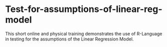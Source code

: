 # Test-for-assumptions-of-linear-reg-model
This short online and physical training demonstrates the use of R-Language in testing for the assumptions of the Linear Regression Model. 
